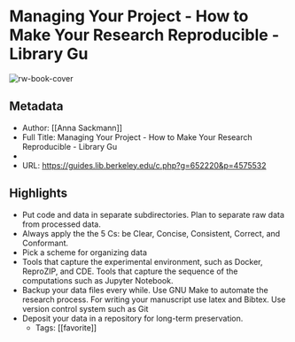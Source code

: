 # Managing Your Project - How to Make Your Research Reproducible - Library Gu

![rw-book-cover](https://readwise-assets.s3.amazonaws.com/static/images/article2.74d541386bbf.png)

## Metadata
- Author: [[Anna Sackmann]]
- Full Title: Managing Your Project - How to Make Your Research Reproducible - Library Gu
- 
- URL: https://guides.lib.berkeley.edu/c.php?g=652220&p=4575532

## Highlights
- Put code and data in separate subdirectories.
  Plan to separate raw data from processed data.
- Always apply the the 5 Cs: be Clear, Concise, Consistent, Correct, and Conformant.
- Pick a scheme for organizing data
- Tools that capture the experimental environment, such as Docker, ReproZIP, and CDE.
  Tools that capture the sequence of the computations such as Jupyter Notebook.
- Backup your data files every while.
  Use GNU Make to automate the research process.
  For writing your manuscript use latex and Bibtex.
  Use version control system such as Git
- Deposit your data in a repository for long-term preservation.
    - Tags: [[favorite]] 
